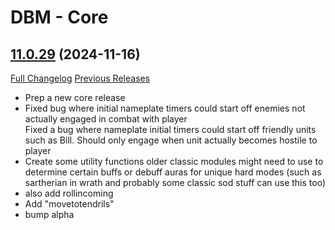 # DBM - Core

## [11.0.29](https://github.com/DeadlyBossMods/DeadlyBossMods/tree/11.0.29) (2024-11-16)
[Full Changelog](https://github.com/DeadlyBossMods/DeadlyBossMods/compare/11.0.28...11.0.29) [Previous Releases](https://github.com/DeadlyBossMods/DeadlyBossMods/releases)

- Prep a new core release  
- Fixed bug where initial nameplate timers could start off enemies not actually engaged in combat with player  
    Fixed a bug where nameplate initial timers could start off friendly units such as Bill. Should only engage when unit actually becomes hostile to player  
- Create some utility functions older classic modules might need to use to determine certain buffs or debuff auras for unique hard modes (such as sartherian in wrath and probably some classic sod stuff can use this too)  
- also add rollincoming  
- Add "movetotendrils"  
- bump alpha  
